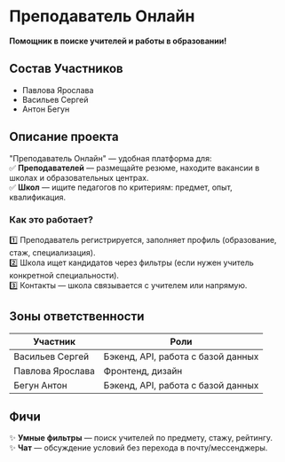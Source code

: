 # Преподаватель Онлайн  
**Помощник в поиске учителей и работы в образовании!**  

## Состав Участников
- Павлова Ярослава
- Васильев Сергей
- Антон Бегун

## Описание проекта
"Преподаватель Онлайн" — удобная платформа для:  
✅ **Преподавателей** — размещайте резюме, находите вакансии в школах и образовательных центрах.  
✅ **Школ** — ищите педагогов по критериям: предмет, опыт, квалификация.  

### Как это работает?  
1️⃣ Преподаватель регистрируется, заполняет профиль (образование, стаж, специализация).  
2️⃣ Школа ищет кандидатов через фильтры (если нужен учитель конкретной специальности).  
3️⃣ Контакты — школа связывается с учителем или напрямую.  

## Зоны ответственности
| Участник         | Роли                              |
|------------------|-----------------------------------|
| Васильев Сергей  | Бэкенд, API, работа с базой данных|
| Павлова Ярослава |         Фронтенд, дизайн          |
| Бегун Антон      | Бэкенд, API, работа с базой данных|

## Фичи
✨ **Умные фильтры** — поиск учителей по предмету, стажу, рейтингу.  
✨ **Чат** — обсуждение условий без перехода в почту/мессенджеры.  
